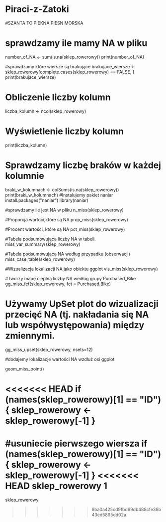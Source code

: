 # Piraci-z-Zatoki

#SZANTA TO PIEKNA PIESN MORSKA
# sprawdzamy ile mamy NA w pliku
number_of_NA <- sum(is.na(sklep_rowerowy))
print(number_of_NA)

#sprawdzamy które wiersze są brakujące
brakujace_wiersze <- sklep_rowerowy[complete.cases(sklep_rowerowy) == FALSE, ]
print(brakujace_wiersze)

# Obliczenie liczby kolumn 
liczba_kolumn <- ncol(sklep_rowerowy) 
# Wyświetlenie liczby kolumn 
print(liczba_kolumn)


# Sprawdzamy liczbę braków w każdej kolumnie
braki_w_kolumnach <- colSums(is.na(sklep_rowerowy))
print(braki_w_kolumnach)
#Instalujemy pakiet naniar
install.packages("naniar")
library(naniar)

#sprawdzamy ile jest NA w pliku
n_miss(sklep_rowerowy)

#Proporcja wartoci,które są NA
prop_miss(sklep_rowerowy)

#Procent wartości, które są NA
pct_miss(sklep_rowerowy)

#Tabela podsumowująca liczby NA w tabeli.
miss_var_summary(sklep_rowerowy)

#Tabela podsumowująca NA według przypadku (obserwacji)
miss_case_table(sklep_rowerowy)

#Wizualizacja lokalizacji NA jako obiektu ggplot
vis_miss(sklep_rowerowy)

#Tworzy mapę cieplną liczby NA według grupy Purchased_Bike
gg_miss_fct(sklep_rowerowy, fct = Purchased.Bike)

# Używamy UpSet plot do wizualizacji przecięć NA (tj. nakładania się NA lub współwystępowania) między zmiennymi.
gg_miss_upset(sklep_rowerowy, nsets=12)

#dodajemy lokalizacje wartości NA wzdłuż osi ggplot

geom_miss_point()

<<<<<<< HEAD
if (names(sklep_rowerowy)[1]  == "ID") {
  sklep_rowerowy <- sklep_rowerowy[-1]
}
=======
#usuniecie pierwszego wiersza
if (names(sklep_rowerowy)[1]  == "ID") {
  sklep_rowerowy <- sklep_rowerowy[-1]
}
<<<<<<< HEAD
sklep_rowerowy 
1
=======
sklep_rowerowy



>>>>>>> 6ba0a425cd9fbd69db488cfe36b43ed5895dd02a

